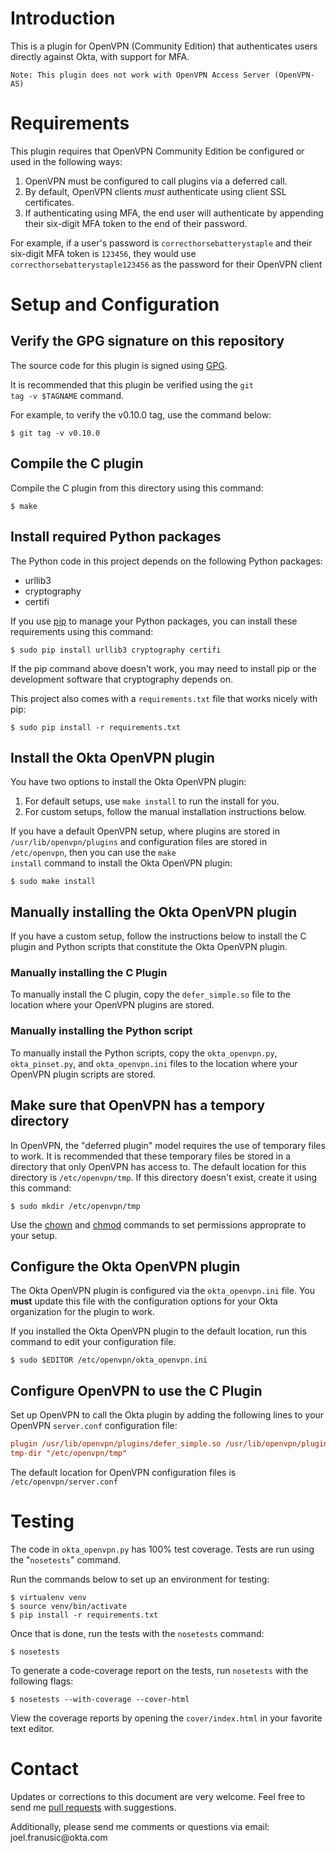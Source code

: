 # Introduction

This is a plugin for OpenVPN (Community Edition) that authenticates users directly against Okta, with support for MFA.

    Note: This plugin does not work with OpenVPN Access Server (OpenVPN-AS)


# Requirements

This plugin requires that OpenVPN Community Edition be configured or used in the following ways:

1.  OpenVPN must be configured to call plugins via a deferred call.
2.  By default, OpenVPN clients *must* authenticate using client SSL certificates.
3.  If authenticating using MFA, the end user will authenticate by appending their six-digit MFA token to the end of their password.

For example, if a user's password is `correcthorsebatterystaple` and their six-digit MFA token is `123456`, they would use `correcthorsebatterystaple123456` as the password for their OpenVPN client


# Setup and Configuration


## Verify the GPG signature on this repository

The source code for this plugin is signed using [GPG](https://gnupg.org/).

It is recommended that this plugin be verified using the <code>git tag -v $TAGNAME</code> command.

For example, to verify the v0.10.0 tag, use the command below:

```shell
$ git tag -v v0.10.0
```


## Compile the C plugin

Compile the C plugin from this directory using this command:

```shell
$ make
```


## Install required Python packages

The Python code in this project depends on the following Python packages:

-   urllib3
-   cryptography
-   certifi

If you use [pip](https://en.wikipedia.org/wiki/Pip_%28package_manager%29) to manage your Python packages, you can install these requirements using this command:

```shell
$ sudo pip install urllib3 cryptography certifi
```

If the pip command above doesn't work, you may need to install pip or the development software that cryptography depends on.

This project also comes with a <code>requirements.txt</code> file that works nicely with pip:

```shell
$ sudo pip install -r requirements.txt
```


## Install the Okta OpenVPN plugin

You have two options to install the Okta OpenVPN plugin:

1.  For default setups, use <code>make install</code> to run the install for you.
2.  For custom setups, follow the manual installation instructions below.

If you have a default OpenVPN setup, where plugins are stored in <code>/usr/lib/openvpn/plugins</code> and configuration files are stored in <code>/etc/openvpn</code>, then you can use the <code>make install</code> command to install the Okta OpenVPN plugin:

```shell
$ sudo make install
```


## Manually installing the Okta OpenVPN plugin

If you have a custom setup, follow the instructions below to install the C plugin and Python scripts that constitute the Okta OpenVPN plugin.


### Manually installing the C Plugin

To manually install the C plugin, copy the <code>defer\_simple.so</code> file to the location where your OpenVPN plugins are stored.


### Manually installing the Python script

To manually install the Python scripts, copy the <code>okta\_openvpn.py</code>, <code>okta\_pinset.py</code>, and <code>okta\_openvpn.ini</code> files to the location where your OpenVPN plugin scripts are stored.


## Make sure that OpenVPN has a tempory directory

In OpenVPN, the "deferred plugin" model requires the use of temporary files to work. It is recommended that these temporary files be stored in a directory that only OpenVPN has access to. The default location for this directory is <code>/etc/openvpn/tmp</code>. If this directory doesn't exist, create it using this command:

```shell
$ sudo mkdir /etc/openvpn/tmp
```

Use the [chown](https://en.wikipedia.org/wiki/Chown) and [chmod](https://en.wikipedia.org/wiki/Chmod) commands to set permissions approprate to your setup.


## Configure the Okta OpenVPN plugin

The Okta OpenVPN plugin is configured via the <code>okta\_openvpn.ini</code> file. You **must** update this file with the configuration options for your Okta organization for the plugin to work.

If you installed the Okta OpenVPN plugin to the default location, run this command to edit your configuration file.

```shell
$ sudo $EDITOR /etc/openvpn/okta_openvpn.ini
```


## Configure OpenVPN to use the C Plugin

Set up OpenVPN to call the Okta plugin by adding the following lines to your OpenVPN <code>server.conf</code> configuration file:

```ini
plugin /usr/lib/openvpn/plugins/defer_simple.so /usr/lib/openvpn/plugins/okta_openvpn.py
tmp-dir "/etc/openvpn/tmp"
```

The default location for OpenVPN configuration files is <code>/etc/openvpn/server.conf</code>


# Testing

The code in <code>okta\_openvpn.py</code> has 100% test coverage. Tests are run using the "<code>nosetests</code>" command.

Run the commands below to set up an environment for testing:

```shell
$ virtualenv venv
$ source venv/bin/activate
$ pip install -r requirements.txt
```

Once that is done, run the tests with the <code>nosetests</code> command:

```shell
$ nosetests
```

To generate a code-coverage report on the tests, run <code>nosetests</code> with the following flags:

```shell
$ nosetests --with-coverage --cover-html
```

View the coverage reports by opening the <code>cover/index.html</code> in your favorite text editor.


# Contact

Updates or corrections to this document are very welcome. Feel free to send me [pull requests](https://help.github.com/articles/using-pull-requests/) with suggestions.

Additionally, please send me comments or questions via email: &#106;&#111;&#101;&#108;&#046;&#102;&#114;&#097;&#110;&#117;&#115;&#105;&#099;&#064;&#111;&#107;&#116;&#097;&#046;&#099;&#111;&#109;
